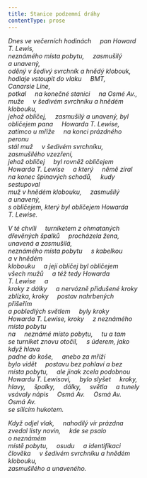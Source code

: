 ```yaml
---
title: Stanice podzemní dráhy
contentType: prose
---
```


_Dnes ve večerních hodinách     pan Howard  
T. Lewis,  
neznámého místa pobytu,     zasmušilý  
a unavený,  
oděný v šedivý svrchník a hnědý klobouk,  
hodlaje vstoupit do vlaku     BMT,  
Canarsie Line,  
potkal     na konečné stanici     na Osmé Av.,  
muže     v šedivém svrchníku a hnědém  
klobouku,  
jehož obličej,     zasmušilý a unavený, byl  
obličejem pana     Howarda T. Lewise,  
zatímco u mříže     na konci prázdného  
peronu  
stál muž     v šedivém svrchníku,  
zasmušilého vzezření,  
jehož obličej     byl rovněž obličejem  
Howarda T. Lewise     a který     němě zíral  
na konec špinavých schodů,     kudy  
sestupoval  
muž v hnědém klobouku,     zasmušilý  
a unavený,  
s obličejem, který byl obličejem Howarda  
T. Lewise._

_V té chvíli     turniketem z ohmataných  
dřevěných špalků     procházela žena,  
unavená a zasmušilá,  
neznámého místa pobytu     s kabelkou  
a v hnědém  
klobouku     a její obličej byl obličejem  
všech mužů     a též tedy Howarda  
T. Lewise     a  
kroky z dálky     a nervózně přidušené kroky  
zblízka, kroky     postav nahrbených  
příšeřím  
a pobledlých světlem     byly kroky  
Howarda T. Lewise, kroky     z neznámého  
místa pobytu  
na     neznámé místo pobytu,     tu a tam  
se turniket znovu otočil,     s úderem, jako  
když hlava  
padne do koše,     anebo za mříží  
bylo vidět     postavu bez pohlaví a bez  
místa pobytu,     ale jinak zcela podobnou  
Howardu T. Lewisovi,     bylo slyšet     kroky,  
hlavy,     špalky,     dálky,     světla     a tunely  
vsávaly nápis     Osmá Av.     Osmá Av.  
Osmá Av.  
se sílícím hukotem._

_Když odjel vlak,     nahodilý vír prázdna  
zvedal listy novin,     kde se psalo  
o neznámém  
místě pobytu,     osudu     a identifikaci  
člověka     v šedivém svrchníku a hnědém  
klobouku,  
zasmušilého a unaveného._
